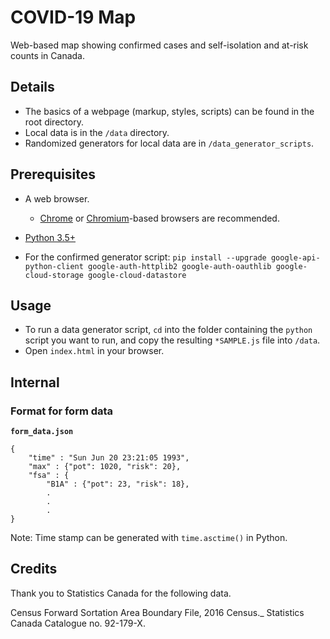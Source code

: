 # COVID-19 Map

Web-based map showing confirmed cases and self-isolation and at-risk counts in Canada.

## Details

- The basics of a webpage (markup, styles, scripts) can be found in the root directory.
- Local data is in the `/data` directory.
- Randomized generators for local data are in `/data_generator_scripts`.

## Prerequisites

- A web browser.
  - [Chrome](https://www.google.com/chrome) or [Chromium](https://www.chromium.org)-based browsers are recommended.
- [Python 3.5+](https://www.python.org/)

- For the confirmed generator script: `pip install --upgrade google-api-python-client google-auth-httplib2 google-auth-oauthlib google-cloud-storage google-cloud-datastore`

## Usage

- To run a data generator script, `cd` into the folder containing the `python` script you want to run, and copy the resulting `*SAMPLE.js` file into `/data`.
- Open `index.html` in your browser.

## Internal

### Format for form data

**`form_data.json`**

```
{
    "time" : "Sun Jun 20 23:21:05 1993", 
    "max" : {"pot": 1020, "risk": 20},
    "fsa" : {
        "B1A" : {"pot": 23, "risk": 18},
        .
        .
        .
}  
```
Note: Time stamp can be generated with  `time.asctime()` in Python.


## Credits

Thank you to Statistics Canada for the following data.

Census Forward Sortation Area Boundary File, 2016 Census._ Statistics Canada Catalogue no. 92-179-X.
